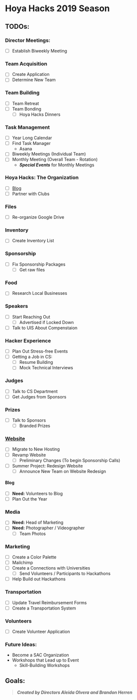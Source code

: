 # Hoya Hacks 2019 Season

## TODOs:

### Director Meetings:
- [ ] Establish Biweekly Meeting

### Team Acquisition
- [ ] Create Application
- [ ] Determine New Team

### Team Building
- [ ] Team Retreat
- [ ] Team Bonding
    - [ ] Hoya Hacks Dinners

### Task Management
- [ ] Year Long Calendar
- [ ] Find Task Manager
    - Asana
- [ ] Biweekly Meetings (Individual Team)
- [ ] Monthly Meeting (Overall Team - Rotation)
    - _**Special Events**_ for Monthly Meetings

### Hoya Hacks: The Organization
- [ ] [Blog](web/blog/TODO.md)
- [ ] Partner with Clubs

### Files
- [ ] Re-organize Google Drive

### Inventory
- [ ] Create Inventory List

### Sponsorship
- [ ] Fix Sponsorship Packages
    - [ ] Get raw files

### Food
- [ ] Research Local Businesses

### Speakers
- [ ] Start Reaching Out
    - [ ] Advertised if Locked Down
- [ ] Talk to UIS About Compenstaion

### Hacker Experience
- [ ] Plan Out Stress-free Events
- [ ] Getting a Job in CS:
    - [ ] Resume Building
    - [ ] Mock Technical Interviews

### Judges
- [ ] Talk to CS Department
- [ ] Get Judges from Sponsors

### Prizes
- [ ] Talk to Sponsors
    - [ ] Branded Prizes

### [Website](web/TODO.md)
- [ ] Migrate to New Hosting
- [ ] Revamp Website
    - [ ] Preliminary Changes (To begin Sponsorship Calls)
- [ ] Summer Project: Redesign Website
    - [ ] Announce New Team on Website Redesign

#### Blog
- [ ] **Need:** Volunteers to Blog
- [ ] Plan Out the Year

### Media
- [ ] **Need:** Head of Marketing
- [ ] **Need:** Photographer / Videographer
    - [ ] Team Photos

### Marketing
- [ ] Create a Color Palette
- [ ] Mailchimp
- [ ] Create a Connections with Universities
    - [ ] Send Volunteers / Participants to Hackathons
- [ ] Help Build out Hackathons

### Transportation
- [ ] Update Travel Reimbursement Forms
- [ ] Create a Transportation System

### Volunteers
- [ ] Create Volunteer Application

### Future Ideas:
- Become a SAC Organization
- Workshops that Lead up to Event
    - Skill-Building Workshops

## Goals:


> **_Created by Directors Aleida Olvera and Brandon Herren_**
